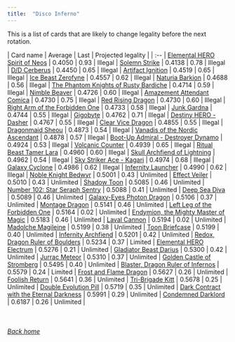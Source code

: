```yaml
---
title:  "Disco Inferno"
---
```


This is a list of cards that are likely to change legality before the next rotation.

| Card name | Average | Last | Projected legality |
| :-- |
[Elemental HERO Spirit of Neos](https://db.ygoprodeck.com/card/?search=Elemental%20HERO%20Spirit%20of%20Neos) | 0.4050 | 0.93 | Illegal |
[Solemn Strike](https://db.ygoprodeck.com/card/?search=Solemn%20Strike) | 0.4138 | 0.78 | Illegal |
[D/D Cerberus](https://db.ygoprodeck.com/card/?search=D/D%20Cerberus) | 0.4450 | 0.65 | Illegal |
[Artifact Ignition](https://db.ygoprodeck.com/card/?search=Artifact%20Ignition) | 0.4519 | 0.65 | Illegal |
[Ice Beast Zerofyne](https://db.ygoprodeck.com/card/?search=Ice%20Beast%20Zerofyne) | 0.4557 | 0.62 | Illegal |
[Naturia Barkion](https://db.ygoprodeck.com/card/?search=Naturia%20Barkion) | 0.4688 | 0.56 | Illegal |
[The Phantom Knights of Rusty Bardiche](https://db.ygoprodeck.com/card/?search=The%20Phantom%20Knights%20of%20Rusty%20Bardiche) | 0.4714 | 0.59 | Illegal |
[Nimble Beaver](https://db.ygoprodeck.com/card/?search=Nimble%20Beaver) | 0.4726 | 0.60 | Illegal |
[Amazement Attendant Comica](https://db.ygoprodeck.com/card/?search=Amazement%20Attendant%20Comica) | 0.4730 | 0.75 | Illegal |
[Red Rising Dragon](https://db.ygoprodeck.com/card/?search=Red%20Rising%20Dragon) | 0.4730 | 0.60 | Illegal |
[Right Arm of the Forbidden One](https://db.ygoprodeck.com/card/?search=Right%20Arm%20of%20the%20Forbidden%20One) | 0.4733 | 0.58 | Illegal |
[Junk Gardna](https://db.ygoprodeck.com/card/?search=Junk%20Gardna) | 0.4744 | 0.55 | Illegal |
[Gigobyte](https://db.ygoprodeck.com/card/?search=Gigobyte) | 0.4762 | 0.71 | Illegal |
[Destiny HERO - Dasher](https://db.ygoprodeck.com/card/?search=Destiny%20HERO%20-%20Dasher) | 0.4767 | 0.55 | Illegal |
[Clear Vice Dragon](https://db.ygoprodeck.com/card/?search=Clear%20Vice%20Dragon) | 0.4855 | 0.55 | Illegal |
[Dragonmaid Sheou](https://db.ygoprodeck.com/card/?search=Dragonmaid%20Sheou) | 0.4873 | 0.54 | Illegal |
[Vanadis of the Nordic Ascendant](https://db.ygoprodeck.com/card/?search=Vanadis%20of%20the%20Nordic%20Ascendant) | 0.4878 | 0.57 | Illegal |
[Boot-Up Admiral - Destroyer Dynamo](https://db.ygoprodeck.com/card/?search=Boot-Up%20Admiral%20-%20Destroyer%20Dynamo) | 0.4924 | 0.53 | Illegal |
[Volcanic Counter](https://db.ygoprodeck.com/card/?search=Volcanic%20Counter) | 0.4939 | 0.65 | Illegal |
[Ritual Beast Tamer Lara](https://db.ygoprodeck.com/card/?search=Ritual%20Beast%20Tamer%20Lara) | 0.4960 | 0.60 | Illegal |
[Skull Archfiend of Lightning](https://db.ygoprodeck.com/card/?search=Skull%20Archfiend%20of%20Lightning) | 0.4962 | 0.54 | Illegal |
[Sky Striker Ace - Kagari](https://db.ygoprodeck.com/card/?search=Sky%20Striker%20Ace%20-%20Kagari) | 0.4974 | 0.68 | Illegal |
[Galaxy Cyclone](https://db.ygoprodeck.com/card/?search=Galaxy%20Cyclone) | 0.4986 | 0.62 | Illegal |
[Infernity Launcher](https://db.ygoprodeck.com/card/?search=Infernity%20Launcher) | 0.4990 | 0.62 | Illegal |
[Noble Knight Bedwyr](https://db.ygoprodeck.com/card/?search=Noble%20Knight%20Bedwyr) | 0.5001 | 0.43 | Unlimited |
[Effect Veiler](https://db.ygoprodeck.com/card/?search=Effect%20Veiler) | 0.5010 | 0.43 | Unlimited |
[Shadow Toon](https://db.ygoprodeck.com/card/?search=Shadow%20Toon) | 0.5085 | 0.46 | Unlimited |
[Number 102: Star Seraph Sentry](https://db.ygoprodeck.com/card/?search=Number%20102:%20Star%20Seraph%20Sentry) | 0.5088 | 0.41 | Unlimited |
[Deep Sea Diva](https://db.ygoprodeck.com/card/?search=Deep%20Sea%20Diva) | 0.5089 | 0.46 | Unlimited |
[Galaxy-Eyes Photon Dragon](https://db.ygoprodeck.com/card/?search=Galaxy-Eyes%20Photon%20Dragon) | 0.5106 | 0.37 | Unlimited |
[Montage Dragon](https://db.ygoprodeck.com/card/?search=Montage%20Dragon) | 0.5141 | 0.46 | Unlimited |
[Left Leg of the Forbidden One](https://db.ygoprodeck.com/card/?search=Left%20Leg%20of%20the%20Forbidden%20One) | 0.5164 | 0.02 | Unlimited |
[Endymion, the Mighty Master of Magic](https://db.ygoprodeck.com/card/?search=Endymion,%20the%20Mighty%20Master%20of%20Magic) | 0.5183 | 0.46 | Unlimited |
[Laval Cannon](https://db.ygoprodeck.com/card/?search=Laval%20Cannon) | 0.5194 | 0.02 | Unlimited |
[Madolche Magileine](https://db.ygoprodeck.com/card/?search=Madolche%20Magileine) | 0.5199 | 0.38 | Unlimited |
[Toon Briefcase](https://db.ygoprodeck.com/card/?search=Toon%20Briefcase) | 0.5199 | 0.40 | Unlimited |
[Infernity Archfiend](https://db.ygoprodeck.com/card/?search=Infernity%20Archfiend) | 0.5201 | 0.42 | Unlimited |
[Redox, Dragon Ruler of Boulders](https://db.ygoprodeck.com/card/?search=Redox,%20Dragon%20Ruler%20of%20Boulders) | 0.5234 | 0.37 | Limited |
[Elemental HERO Electrum](https://db.ygoprodeck.com/card/?search=Elemental%20HERO%20Electrum) | 0.5276 | 0.21 | Unlimited |
[Gladiator Beast Darius](https://db.ygoprodeck.com/card/?search=Gladiator%20Beast%20Darius) | 0.5300 | 0.42 | Unlimited |
[Jurrac Meteor](https://db.ygoprodeck.com/card/?search=Jurrac%20Meteor) | 0.5310 | 0.37 | Unlimited |
[Golden Castle of Stromberg](https://db.ygoprodeck.com/card/?search=Golden%20Castle%20of%20Stromberg) | 0.5495 | 0.40 | Unlimited |
[Blaster, Dragon Ruler of Infernos](https://db.ygoprodeck.com/card/?search=Blaster,%20Dragon%20Ruler%20of%20Infernos) | 0.5579 | 0.24 | Limited |
[Frost and Flame Dragon](https://db.ygoprodeck.com/card/?search=Frost%20and%20Flame%20Dragon) | 0.5627 | 0.26 | Unlimited |
[Foolish Return](https://db.ygoprodeck.com/card/?search=Foolish%20Return) | 0.5641 | 0.36 | Unlimited |
[Tri-Brigade Kitt](https://db.ygoprodeck.com/card/?search=Tri-Brigade%20Kitt) | 0.5678 | 0.25 | Unlimited |
[Double Evolution Pill](https://db.ygoprodeck.com/card/?search=Double%20Evolution%20Pill) | 0.5719 | 0.35 | Unlimited |
[Dark Contract with the Eternal Darkness](https://db.ygoprodeck.com/card/?search=Dark%20Contract%20with%20the%20Eternal%20Darkness) | 0.5991 | 0.29 | Unlimited |
[Condemned Darklord](https://db.ygoprodeck.com/card/?search=Condemned%20Darklord) | 0.6187 | 0.26 | Unlimited |

<br>

###### [Back home](index)